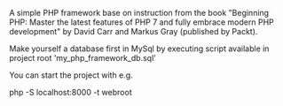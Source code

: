 A simple PHP framework base on instruction from the book 
 "Beginning PHP: Master the latest features of PHP 7 and fully embrace modern PHP development" 
 by David Carr and Markus Gray (published by Packt).

  Make yourself a database first in MySql by executing script available in project root 'my_php_framework_db.sql' 

 You can start the project with e.g.

 php -S localhost:8000 -t webroot

 



